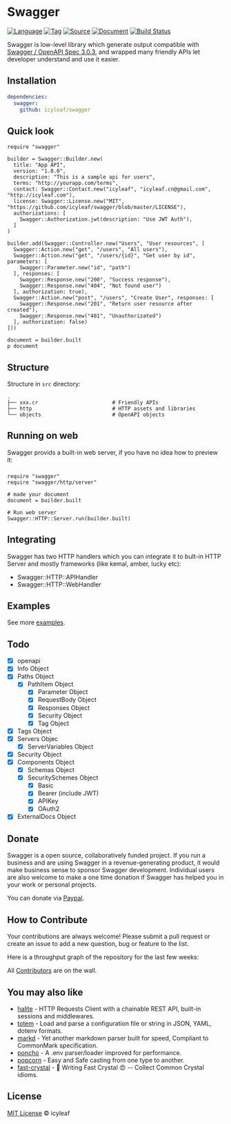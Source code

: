 # Swagger

[![Language](https://img.shields.io/badge/language-crystal-776791.svg)](https://github.com/crystal-lang/crystal)
[![Tag](https://img.shields.io/github/tag/icyleaf/swagger.svg)](https://github.com/icyleaf/swagger/blob/master/CHANGELOG.md)
[![Source](https://img.shields.io/badge/source-github-brightgreen.svg)](https://github.com/icyleaf/swagger/)
[![Document](https://img.shields.io/badge/document-api-brightgreen.svg)](https://icyleaf.github.io/swagger/)
[![Build Status](https://img.shields.io/circleci/project/github/icyleaf/swagger/master.svg?style=flat)](https://circleci.com/gh/icyleaf/swagger)

Swagger is low-level library which generate output compatible with [Swagger / OpenAPI Spec 3.0.3](https://github.com/OAI/OpenAPI-Specification/blob/master/versions/3.0.3.md),
and wrapped many friendly APIs let developer understand and use it easier.

## Installation

```yaml
dependencies:
  swagger:
    github: icyleaf/swagger
```

## Quick look

```crystal
require "swagger"

builder = Swagger::Builder.new(
  title: "App API",
  version: "1.0.0",
  description: "This is a sample api for users",
  terms: "http://yourapp.com/terms",
  contact: Swagger::Contact.new("icyleaf", "icyleaf.cn@gmail.com", "http://icyleaf.com"),
  license: Swagger::License.new("MIT", "https://github.com/icyleaf/swagger/blob/master/LICENSE"),
  authorizations: [
    Swagger::Authorization.jwt(description: "Use JWT Auth"),
  ]
)

builder.add(Swagger::Controller.new("Users", "User resources", [
  Swagger::Action.new("get", "/users", "All users"),
  Swagger::Action.new("get", "/users/{id}", "Get user by id", parameters: [
    Swagger::Parameter.new("id", "path")
  ], responses: [
    Swagger::Response.new("200", "Success response"),
    Swagger::Response.new("404", "Not found user")
  ], authorization: true),
  Swagger::Action.new("post", "/users", "Create User", responses: [
    Swagger::Response.new("201", "Return user resource after created"),
    Swagger::Response.new("401", "Unauthorizated")
  ], authorization: false)
]))

document = builder.built
p document
```

## Structure

Structure in `src` directory:

```
.
├── xxx.cr                        # Friendly APIs
├── http                          # HTTP assets and libraries
└── objects                       # OpenAPI objects
```

## Running on web

Swagger provids a built-in web server, if you have no idea how to preview it:

###
```crystal
require "swagger"
require "swagger/http/server"

# made your document
document = builder.built

# Run web server
Swagger::HTTP::Server.run(builder.built)
```

## Integrating

Swagger has two HTTP handlers which you can integrate it to bult-in HTTP Server and mostly frameworks (like kemal, amber, lucky etc):

- Swagger::HTTP::APIHandler
- Swagger::HTTP::WebHandler

## Examples

See more [examples](/examples).

## Todo

- [x] openapi
- [x] Info Object
- [x] Paths Object
  - [x] PathItem Object
    - [x] Parameter Object
    - [x] RequestBody Object
    - [x] Responses Object
    - [x] Security Object
    - [x] Tag Object
- [x] Tags Object
- [x] Servers Objec
  - [x] ServerVariables Object
- [x] Security Object
- [x] Components Object
  - [x] Schemas Object
  - [x] SecuritySchemes Object
    - [x] Basic
    - [x] Bearer (include JWT)
    - [x] APIKey
    - [x] OAuth2
- [x] ExternalDocs Object

## Donate

Swagger is a open source, collaboratively funded project. If you run a business and are using Swagger in a revenue-generating product,
it would make business sense to sponsor Swagger development. Individual users are also welcome to make a one time donation
if Swagger has helped you in your work or personal projects.

You can donate via [Paypal](https://www.paypal.me/icyleaf/5).

## How to Contribute

Your contributions are always welcome! Please submit a pull request or create an issue to add a new question, bug or feature to the list.

Here is a throughput graph of the repository for the last few weeks:

All [Contributors](https://github.com/icyleaf/swagger/graphs/contributors) are on the wall.

## You may also like

- [halite](https://github.com/icyleaf/halite) - HTTP Requests Client with a chainable REST API, built-in sessions and middlewares.
- [totem](https://github.com/icyleaf/totem) - Load and parse a configuration file or string in JSON, YAML, dotenv formats.
- [markd](https://github.com/icyleaf/markd) - Yet another markdown parser built for speed, Compliant to CommonMark specification.
- [poncho](https://github.com/icyleaf/poncho) - A .env parser/loader improved for performance.
- [popcorn](https://github.com/icyleaf/popcorn) - Easy and Safe casting from one type to another.
- [fast-crystal](https://github.com/icyleaf/fast-crystal) - 💨 Writing Fast Crystal 😍 -- Collect Common Crystal idioms.

## License

[MIT License](https://github.com/icyleaf/swagger/blob/master/LICENSE) © icyleaf
